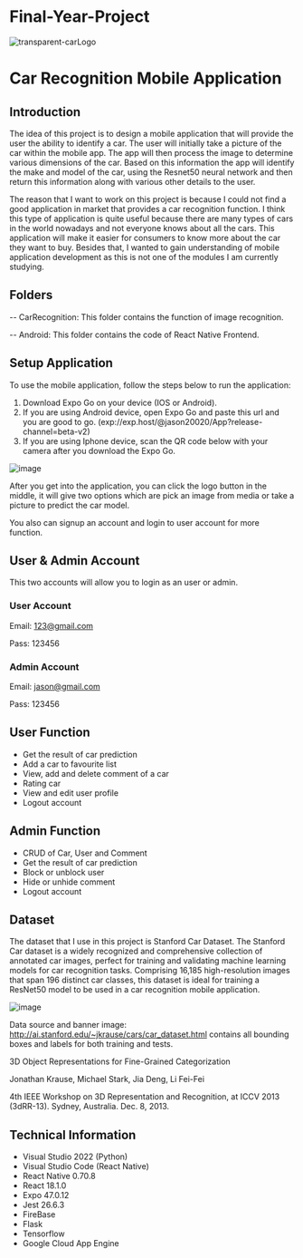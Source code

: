 # Final-Year-Project
![transparent-carLogo](https://user-images.githubusercontent.com/55873488/235304079-a23b2e8a-8cc7-4445-9d9b-62d33cbc8eb6.png)

# Car Recognition Mobile Application
## Introduction
The idea of this project is to design a mobile application that will provide the user the ability to identify a car.  The user will initially take a picture of the car within the mobile app. The app will then process the image to determine various dimensions of the car. Based on this information the app will identify the make and model of the car, using the Resnet50 neural network and then return this information along with various other details to the user. 

The reason that I want to work on this project is because I could not find a good application in market that provides a car recognition function. I think this type of application is quite useful because there are many types of cars in the world nowadays and not everyone knows about all the cars. This application will make it easier for consumers to know more about the car they want to buy. Besides that, I wanted to gain understanding of mobile application development as this is not one of the modules I am currently studying.

## Folders
-- CarRecognition: This folder contains the function of image recognition.

-- Android: This folder contains the code of React Native Frontend. 

## Setup Application
To use the mobile application, follow the steps below to run the application:
1.	Download Expo Go on your device (IOS or Android).
2.	If you are using Android device, open Expo Go and paste this url and you are good to go. (exp://exp.host/@jason20020/App?release-channel=beta-v2)
3.	If you are using Iphone device, scan the QR code below with your camera after you download the Expo Go.

![image](https://user-images.githubusercontent.com/55873488/235304386-4571cedf-8232-4432-b14c-fe5fff0d3d2c.png)

After you get into the application, you can click the logo button in the middle, it will give two options which are pick an image from media or take a picture to predict the car model. 

You also can signup an account and login to user account for more function.
## User & Admin Account
This two accounts will allow you to login as an user or admin.

### User Account
Email: 123@gmail.com

Pass: 123456

### Admin Account
Email: jason@gmail.com

Pass: 123456

## User Function
- Get the result of car prediction
- Add a car to favourite list
- View, add and delete comment of a car
- Rating car
- View and edit user profile
- Logout account

## Admin Function
- CRUD of Car, User and Comment
- Get the result of car prediction
- Block or unblock user
- Hide or unhide comment
- Logout account

## Dataset
The dataset that I use in this project is Stanford Car Dataset. The Stanford Car dataset is a widely recognized and comprehensive collection of annotated car images, perfect for training and validating machine learning models for car recognition tasks. Comprising 16,185 high-resolution images that span 196 distinct car classes, this dataset is ideal for training a ResNet50 model to be used in a car recognition mobile application.

![image](https://user-images.githubusercontent.com/55873488/235305030-9a80eb8e-60a9-4ba0-a596-e3ab007a1283.png)

Data source and banner image: http://ai.stanford.edu/~jkrause/cars/car_dataset.html contains all bounding boxes and labels for both training and tests.

3D Object Representations for Fine-Grained Categorization

Jonathan Krause, Michael Stark, Jia Deng, Li Fei-Fei

4th IEEE Workshop on 3D Representation and Recognition, at ICCV 2013 (3dRR-13). Sydney, Australia. Dec. 8, 2013.

## Technical Information

- Visual Studio 2022 (Python)
- Visual Studio Code (React Native)
- React Native 0.70.8
- React 18.1.0
- Expo 47.0.12
- Jest 26.6.3
- FireBase
- Flask
- Tensorflow
- Google Cloud App Engine
